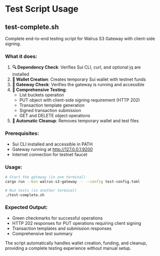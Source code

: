 # Test Script Usage

## test-complete.sh

Complete end-to-end testing script for Walrus S3 Gateway with client-side signing.

### What it does:

1. **🔍 Dependency Check**: Verifies Sui CLI, curl, and optional jq are installed
2. **🔐 Wallet Creation**: Creates temporary Sui wallet with testnet funds
3. **🔗 Gateway Check**: Verifies the gateway is running and accessible
4. **🧪 Comprehensive Testing**: 
   - List buckets operation
   - PUT object with client-side signing requirement (HTTP 202)
   - Transaction template generation
   - Signed transaction submission  
   - GET and DELETE object operations
5. **🧹 Automatic Cleanup**: Removes temporary wallet and test files

### Prerequisites:

- Sui CLI installed and accessible in PATH
- Gateway running at http://127.0.0.1:9200
- Internet connection for testnet faucet

### Usage:

```bash
# Start the gateway (in one terminal)
cargo run --bin walrus-s3-gateway -- --config test-config.toml

# Run tests (in another terminal)  
./test-complete.sh
```

### Expected Output:

- Green checkmarks for successful operations
- HTTP 202 responses for PUT operations requiring client signing
- Transaction templates and submission responses
- Comprehensive test summary

The script automatically handles wallet creation, funding, and cleanup, providing a complete testing experience without manual setup.
